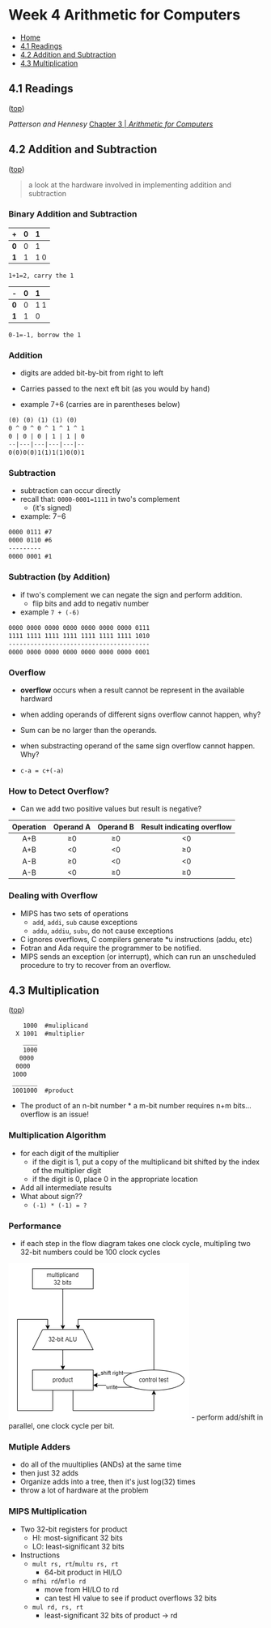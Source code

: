 # Week 4 Arithmetic for Computers
- [Home](/README.md)
- [4.1 Readings](#41-readings)
- [4.2 Addition and Subtraction](#42-addition-and-subtraction)
- [4.3 Multiplication](#43-multiplication)

## 4.1 Readings
([top](#week-4-arithmetic-for-computers))

*Patterson and Hennesy*
[Chapter 3 | *Arithmetic for Computers*](/readings/README.md#Chapter-3--arithmetic-for-computers)

## 4.2 Addition and Subtraction
([top](#week-4-arithmetic-for-computers))
> a look at the hardware involved in implementing addition and subtraction

### Binary Addition and Subtraction
|+|0|1|
|:-|:-|:-|
|**0**|0|1|
|**1**|1|1 0|
`1+1=2, carry the 1`

|-|0|1|
|:-|:-|:-|
|**0**|0|1 1|
|**1**|1|0|
`0-1=-1, borrow the 1`

### Addition
- digits are added bit-by-bit from right to left
- Carries passed to the next eft bit (as you would by hand)

- example 7+6 (carries are in parentheses below)
```
(0) (0) (1) (1) (0)
0 ^ 0 ^ 0 ^ 1 ^ 1 ^ 1
0 | 0 | 0 | 1 | 1 | 0
--|---|---|---|---|--
0(0)0(0)1(1)1(1)0(0)1
```

### Subtraction
- subtraction can occur directly
- recall that: `0000-0001=1111` in two's complement
  -  (it's signed)
- example: 7&minus;6

```
0000 0111 #7
0000 0110 #6
---------
0000 0001 #1
```

### Subtraction (by Addition)
- if two's complement we can negate the sign and perform addition.
  - flip bits and add to negativ number
- example `7 + (-6)`
```
0000 0000 0000 0000 0000 0000 0000 0111
1111 1111 1111 1111 1111 1111 1111 1010
---------------------------------------
0000 0000 0000 0000 0000 0000 0000 0001
```

### Overflow
- **overflow** occurs when a result cannot be represent in the available hardward
- when adding operands of different signs overflow cannot happen, why?
- Sum can be no larger than the operands.
- when substracting operand of the same sign overflow cannot happen. Why?

- `c-a = c+(-a)`

### How to Detect Overflow?
- Can we add two positive values but result is negative?

|Operation|Operand A|Operand B|Result indicating overflow|
|:-:|:-:|:-:|:-:|
|A+B |&ge;0 |&ge;0 |&lt;0 |
|A+B |&lt;0 |&lt;0 |&ge;0 |
|A-B |&ge;0 |&lt;0 |&lt;0 |
|A-B |&lt;0 |&ge;0 |&ge;0 |


### Dealing with Overflow
- MIPS has two sets of operations
  - `add`, `addi`, `sub` cause exceptions
  - `addu`, `addiu`, `subu`, do not cause exceptions
- C ignores overflows, C compilers generate *u instructions (addu, etc)
- Fotran and Ada require the programmer to be notified.
- MIPS sends an exception (or interrupt), which can run an unscheduled procedure to try to recover from an overflow.

## 4.3 Multiplication
([top](#week-4-arithmetic-for-computers))

```
    1000  #muliplicand
  X 1001  #multiplier
    ____
    1000
   0000
  0000
 1000
 _______
 1001000  #product
```
- The product of an n-bit number * a m-bit number requires n+m bits... overflow is an issue!

### Multiplication Algorithm
- for each digit of the multiplier
  - if the digit is 1, put a copy of the multiplicand bit shifted by the index of the multiplier digit
  - if the digit is 0, place 0 in the appropriate location
- Add all intermediate results
- What about sign??
  - `(-1) * (-1) = ?`

### Performance
- if each step in the flow diagram takes one clock cycle, multipling two 32-bit numbers could be 100 clock cycles
<img src='ParallelMultiplication.png'/>
- perform add/shift in parallel, one clock cycle per bit.

### Mutiple Adders
- do all of the muultiplies (ANDs) at the same time
- then just 32 adds
- Organize adds into a tree, then it's just log(32) times
- throw a lot of hardware at the problem

### MIPS Multiplication
- Two 32-bit registers for product
  - HI: most-significant 32 bits
  - LO: least-significant 32 bits
- Instructions
  - `mult rs, rt`/`multu rs, rt`
    - 64-bit product in HI/LO
  - `mfhi rd`/`mflo rd`
    - move from HI/LO to rd
    - can test HI value to see if product overflows 32 bits
  - `mul rd, rs, rt`
    - least-significant 32 bits of product &rarr; rd
